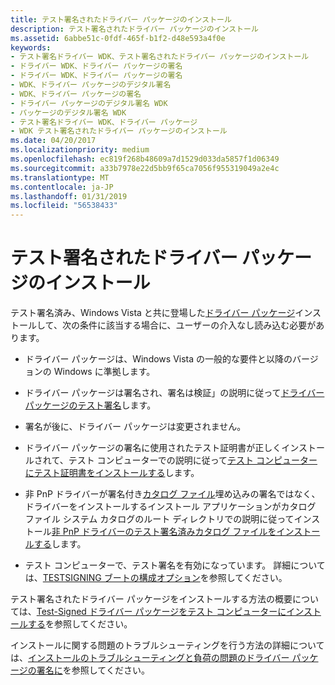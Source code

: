 ```yaml
---
title: テスト署名されたドライバー パッケージのインストール
description: テスト署名されたドライバー パッケージのインストール
ms.assetid: 6abbe51c-0fdf-465f-b1f2-d48e593a4f0e
keywords:
- テスト署名ドライバー WDK、テスト署名されたドライバー パッケージのインストール
- ドライバー WDK、ドライバー パッケージの署名
- ドライバー WDK、ドライバー パッケージの署名
- WDK、ドライバー パッケージのデジタル署名
- WDK、ドライバー パッケージの署名
- ドライバー パッケージのデジタル署名 WDK
- パッケージのデジタル署名 WDK
- テスト署名ドライバー WDK、ドライバー パッケージ
- WDK テスト署名されたドライバー パッケージのインストール
ms.date: 04/20/2017
ms.localizationpriority: medium
ms.openlocfilehash: ec819f268b48609a7d1529d033da5857f1d06349
ms.sourcegitcommit: a33b7978e22d5bb9f65ca7056f955319049a2e4c
ms.translationtype: MT
ms.contentlocale: ja-JP
ms.lasthandoff: 01/31/2019
ms.locfileid: "56538433"
---
```

# <a name="installing-test-signed-driver-packages"></a>テスト署名されたドライバー パッケージのインストール


テスト署名済み、Windows Vista と共に登場した[ドライバー パッケージ](driver-packages.md)インストールして、次の条件に該当する場合に、ユーザーの介入なし読み込む必要があります。

-   ドライバー パッケージは、Windows Vista の一般的な要件と以降のバージョンの Windows に準拠します。

-   ドライバー パッケージは署名され、署名は検証」の説明に従って[ドライバー パッケージのテスト署名](test-signing-driver-packages.md)します。

-   署名が後に、ドライバー パッケージは変更されません。

-   ドライバー パッケージの署名に使用されたテスト証明書が正しくインストールされて、テスト コンピューターでの説明に従って[テスト コンピューターにテスト証明書をインストールする](installing-a-test-certificate-on-a-test-computer.md)します。

-   非 PnP ドライバーが署名付き[カタログ ファイル](catalog-files.md)埋め込みの署名ではなく、ドライバーをインストールするインストール アプリケーションがカタログ ファイル システム カタログのルート ディレクトリでの説明に従ってインストール[非 PnP ドライバーのテスト署名済みカタログ ファイルをインストールする](installing-a-test-signed-catalog-file-for-a-non-pnp-driver.md)します。

-   テスト コンピューターで、テスト署名を有効になっています。 詳細については、[TESTSIGNING ブートの構成オプション](the-testsigning-boot-configuration-option.md)を参照してください。

テスト署名されたドライバー パッケージをインストールする方法の概要については、[Test-Signed ドライバー パッケージをテスト コンピューターにインストールする](installing-a-test-signed-driver-package-on-the-test-computer.md)を参照してください。

インストールに関する問題のトラブルシューティングを行う方法の詳細については、[インストールのトラブルシューティングと負荷の問題のドライバー パッケージの署名に](troubleshooting-install-and-load-problems-with-signed-driver-packages.md)を参照してください。

 

 





